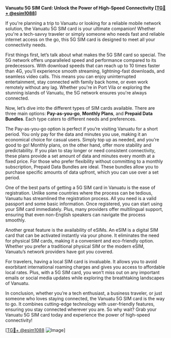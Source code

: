 **Vanuatu 5G SIM Card: Unlock the Power of High-Speed Connectivity [[TG💪+ @esim1088](https://t.me/s/esim1088)]**

If you're planning a trip to Vanuatu or looking for a reliable mobile network solution, the Vanuatu 5G SIM card is your ultimate companion! Whether you're a tech-savvy traveler or simply someone who needs fast and reliable internet access on the go, this 5G SIM card is designed to meet all your connectivity needs.

First things first, let’s talk about what makes the 5G SIM card so special. The 5G network offers unparalleled speed and performance compared to its predecessors. With download speeds that can reach up to 10 times faster than 4G, you’ll experience smooth streaming, lightning-fast downloads, and seamless video calls. This means you can enjoy uninterrupted entertainment, stay connected with family back home, or even work remotely without any lag. Whether you're in Port Vila or exploring the stunning islands of Vanuatu, the 5G network ensures you're always connected.

Now, let’s dive into the different types of SIM cards available. There are three main options: **Pay-as-you-go**, **Monthly Plans**, and **Prepaid Data Bundles**. Each type caters to different needs and preferences. 

The Pay-as-you-go option is perfect if you’re visiting Vanuatu for a short period. You only pay for the data and minutes you use, making it an economical choice for casual users. Simply top up as needed, and you’re good to go! Monthly plans, on the other hand, offer more stability and predictability. If you plan to stay longer or need consistent connectivity, these plans provide a set amount of data and minutes every month at a fixed price. For those who prefer flexibility without committing to a monthly subscription, Prepaid Data Bundles are ideal. These bundles allow you to purchase specific amounts of data upfront, which you can use over a set period.

One of the best parts of getting a 5G SIM card in Vanuatu is the ease of registration. Unlike some countries where the process can be tedious, Vanuatu has streamlined the registration process. All you need is a valid passport and some basic information. Once registered, you can start using your SIM card immediately. Plus, many providers offer multilingual support, ensuring that even non-English speakers can navigate the process smoothly.

Another great feature is the availability of eSIMs. An eSIM is a digital SIM card that can be activated instantly via your phone. It eliminates the need for physical SIM cards, making it a convenient and eco-friendly option. Whether you prefer a traditional physical SIM or the modern eSIM, Vanuatu’s network providers have got you covered.

For travelers, having a local SIM card is invaluable. It allows you to avoid exorbitant international roaming charges and gives you access to affordable local rates. Plus, with a 5G SIM card, you won’t miss out on any important emails or social media updates while exploring the breathtaking landscapes of Vanuatu.

In conclusion, whether you’re a tech enthusiast, a business traveler, or just someone who loves staying connected, the Vanuatu 5G SIM card is the way to go. It combines cutting-edge technology with user-friendly features, ensuring you stay connected wherever you are. So why wait? Grab your Vanuatu 5G SIM card today and experience the power of high-speed connectivity!

[[TG💪+ @esim1088](https://t.me/s/esim1088) ![Image](https://i.postimg.cc/Y0z9fWf4/image.png)]